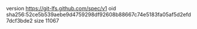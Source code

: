 version https://git-lfs.github.com/spec/v1
oid sha256:52ce5b539aebe9d4759298df92608b88667c74e5183fa05af5d2efd7dcf3bde2
size 11067
